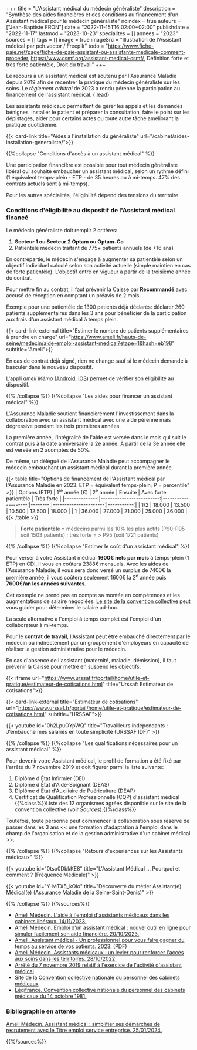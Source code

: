 +++
title = "L'Assistant médical du médecin généraliste"
description = "Synthèse des aides financières et des conditions au financement d'un Assistant médical pour le médecin généraliste"
noindex = true
auteurs = ["Jean-Baptiste FRON"]
date = "2022-11-15T16:02:00+02:00"
publishdate = "2022-11-17"
lastmod = "2023-10-23"
specialites = []
annees = "2023"
sources = []
tags = []
image = true
imageSrc = "Illustration de l'Assistant médical par pch.vector / Freepik"
todo = "https://www.fiche-paie.net/page/fiche-de-paie-assistant-ou-assistante-medicale-comment-proceder, https://www.csmf.org/assistant-medical-csmf/, Définition forte et très forte patientèle, Droit du travail"
+++

Le recours à un assistant médical est soutenu par l'Assurance Maladie depuis 2019 afin de recentrer la pratique du médecin généraliste sur les soins. Le *règlement arbitral* de 2023 a rendu pérenne la participation au financement de l'assistant médical.
{.lead}

Les assistants médicaux permettent de gérer les appels et les demandes bénignes, installer le patient et préparer la consultation, faire le point sur les dépistages, aider pour certains actes ou toute autre tâche améliorant la pratique quotidienne.

{{< card-link title="Aides à l'installation du généraliste" url="/cabinet/aides-installation-generaliste/">}}

{{%collapse "Conditions d'accès à un assistant médical" %}}

Une participation financière est possible pour tout médecin généraliste libéral qui souhaite embaucher un assistant médical, selon un rythme défini (1 équivalent temps-plein - ETP - de 35 heures ou à mi-temps. 47% des contrats actuels sont à mi-temps).

Pour les autres spécialités, l'éligibilité dépend des tensions du territoire.

### Conditions d'éligibilité au dispositif de l'Assistant médical financé

Le médecin généraliste doit remplir 2 critères:

1. **Secteur 1 ou Secteur 2 Optam ou Optam-Co**
2. Patientèle médecin traitant de 775+ patients annuels (de +16 ans)

En contrepartie, le médecin s'engage à augmenter sa patientèle selon un objectif individuel calculé selon son activité actuelle (simple maintien en cas de forte patientèle). L'objectif entre en vigueur à partir de la troisième année du contrat.

Pour mettre fin au contrat, il faut prévenir la Caisse par **Recommandé** avec accusé de réception en comptant un préavis de 2 mois.

Exemple pour une patientèle de 1300 patients déjà déclarés: déclarer 260 patients supplémentaires dans les 3 ans pour bénéficier de la participation aux frais d'un assistant médical à temps plein.

{{< card-link-external title="Estimer le nombre de patients supplémentaires à prendre en charge" url="https://www.ameli.fr/hauts-de-seine/medecin/aide-emploi-assistant-medical?etape=1&hash=eb198" subtitle="Ameli">}}

En cas de contrat déjà signé, rien ne change sauf si le médecin demande à basculer dans le nouveau dispositif.

L'appli *ameli Mémo* ([Android](https://play.google.com/store/apps/details?id=fr.cnamts.amelimemo&hl=fr), [iOS](https://apps.apple.com/fr/app/ameli-m%C3%A9mo/id1304468265)) permet de vérifier son éligibilité au dispositif.

{{% /collapse %}}
{{%collapse "Les aides pour financer un assistant médical" %}}

L'Assurance Maladie soutient financièrement l'investissement dans la collaboration avec un assistant médical avec une aide pérenne mais dégressive pendant les trois premières années.

La première année, l'intégralité de l'aide est versée dans le mois qui suit le contrat puis à la date anniversaire la 2e année. À partir de la 3e année elle est versée en 2 acomptes de 50%.

De même, un délégué de l'Assurance Maladie peut accompagner le médecin embauchant un assistant médical durant la première année.

{{< table title="Options de financement de l'Assistant médical par l'Assurance Maladie en 2023. ETP = équivalent temps-plein; P = percentile" >}}
| Options (ETP) | 1<sup>re</sup> année (€) | 2<sup>e</sup> année | Ensuite | Avec forte patientèle | Très forte |
|--------------:|-------------------------:|--------------------:|--------:|----------------------:|-----------:|
| 1/2           | 18.000                   | 13.500              | 10.500  | 12.500                | 18.000     |
| 1             | 36.000                   | 27.000              | 21.000  | 25.000                | 36.000     |
{{< /table >}}

> **Forte patientèle =** médecins parmi les 10% les plus actifs (P90-P95 soit 1503 patients) ; très forte = > P95 (soit 1721 patients)

{{% /collapse %}}
{{%collapse "Estimer le coût d'un assistant médical" %}}

Pour verser à votre Assistant médical **1600€ nets par mois** à temps-plein (1 ETP) en CDI, il vous en coûtera 2388€ mensuels. Avec les aides de l'Assurance Maladie, il vous sera donc versé un surplus de 7400€ la première année, il vous coûtera seulement 1600€ la 2<sup>e</sup> année puis **7600€/an les années suivantes**.

Cet exemple ne prend pas en compte sa montée en compétences et les augmentations de salaire négociées. [Le site de la convention collective](https://ccn-cabinets-medicaux.fr/connaitre-salaire-minimum/etape2#anchor_2) peut vous guider pour déterminer le salaire ad-hoc.

La seule alternative à l'emploi à temps complet est l'emploi d'un collaborateur à mi-temps.

Pour le **contrat de travail**, l'Assistant peut être embauché directement par le médecin ou indirectement par un groupement d'employeurs en capacité de réaliser la gestion administrative pour le médecin.

En cas d'absence de l'assistant (maternité, maladie, démission), il faut prévenir la Caisse pour mettre en suspend les objectifs.

{{< iframe url="https://www.urssaf.fr/portail/home/utile-et-pratique/estimateur-de-cotisations.html" title="Urssaf: Estimateur de cotisations">}}

{{< card-link-external title="Estimateur de cotisations" url="https://www.urssaf.fr/portail/home/utile-et-pratique/estimateur-de-cotisations.html" subtitle="URSSAF">}}

{{< youtube id="0h2LpuOYpWQ" title="Travailleurs indépendants : J’embauche mes salariés en toute simplicité (URSSAF IDF)" >}}

{{% /collapse %}}
{{%collapse "Les qualifications nécessaires pour un assistant médical" %}}

Pour devenir votre Assistant médical, le profil de formation a été fixé par l'arrêté du 7 novembre 2019 et doit figurer parmi la liste suivante:

1. Diplôme d'État Infirmier (DEI)
2. Diplôme d'État d'Aide-Soignant (DEAS)
3. Diplôme d'État d'Auxiliaire de Puériculture (DEAP)
4. Certificat de Qualification Professionnelle (CQP) d'assistant médical  
  {{%class%}}Liste des 12 organismes agréés disponible sur le site de la convention collective (voir *Sources*).{{%/class%}}

Toutefois, toute personne peut commencer la collaboration sous réserve de passer dans les 3 ans << une formation d'adaptation à l'emploi dans le champ de l'organisation et de la gestion administrative d'un cabinet médical >>.

{{% /collapse %}}
{{%collapse "Retours d'expériences sur les Assistants médicaux" %}}

{{< youtube id="0tso0DbkKE8" title="L'Assistant Médical ... Pourquoi et comment ? (Fréquence Médicale)" >}}

{{< youtube id="Y-MTX5_kOlo" title="Découverte du métier Assistant(e) Médical(e) (Assurance Maladie de la Seine-Saint-Denis)" >}}

{{% /collapse %}}
{{%sources%}}

- [Ameli Médecin. L'aide à l'emploi d'assistants médicaux dans les cabinets libéraux. 14/11/2023.](https://www.ameli.fr/hauts-de-seine/medecin/exercice-liberal/vie-cabinet/aides-financieres/aide-emploi-assistants-medicaux)
- [Ameli Médecin. Emploi d’un assistant médical : nouvel outil en ligne pour simuler facilement son aide financière. 20/10/2023.](https://www.ameli.fr/hauts-de-seine/medecin/actualites/emploi-d-un-assistant-medical-nouvel-outil-en-ligne-pour-simuler-facilement-son-aide-financiere)
- [Ameli. Assistant médical - Un professionnel pour vous faire gagner du temps au service de vos patients. 2023. (PDF)](https://www.ameli.fr/sites/default/files/Documents/Assistant%20medical-Brochure-Medecin%20liberal.pdf)
- [Ameli Médecin. Assistants médicaux : un levier pour renforcer l'accès aux soins dans les territoires. 28/10/2022.](https://www.ameli.fr/medecin/actualites/assistants-medicaux-un-levier-pour-renforcer-l-acces-aux-soins-dans-les-territoires)
- [Arrêté du 7 novembre 2019 relatif à l'exercice de l'activité d'assistant médical](https://www.legifrance.gouv.fr/jorf/id/JORFTEXT000039364029)
- [Site de la Convention collective nationale du personnel des cabinets médicaux](https://ccn-cabinets-medicaux.fr/assistants-medicaux)
- [Légifrance. Convention collective nationale du personnel des cabinets médicaux du 14 octobre 1981.](https://www.legifrance.gouv.fr/conv_coll/id/KALICONT000005635409/)

### Bibliographie en attente

[Ameli Médecin. Assistant médical : simplifier ses démarches de recrutement avec le Titre emploi service entreprise. 25/01/2024.](https://www.ameli.fr/hauts-de-seine/medecin/actualites/assistant-medical-simplifier-ses-demarches-de-recrutement-avec-le-titre-emploi-service-entreprise)

{{%/sources%}}
